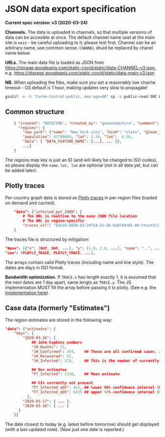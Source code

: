 # JSON data export specification

**Current spec version: v3 (2020-03-24)**

**Channels.** The data is uploaded in channels, so that multiple versions of data can be accesible at once.
The default channel name uset at the main site is `main` - be careful uploading to it; please test first. Channel can be an arbitrary name, use common sense. `CHANNEL` shuld be replaced by chanel name below.

**URLs.** The main data file is loaded as JSON from https://stoage.googleapis.com/static-covid/static/data-CHANNEL-v3.json, e.g. https://storage.googleapis.com/static-covid/static/data-main-v3.json

**NB.** When uploading the files, make sure you set a reasonably low chache timeout - GS default is 1 hour, making updates very slow to propagate!

```sh
gsutil -m -h "Cache-Control:public, max-age=60" cp -a public-read SRC DST
```

## Common structure

```json
    { "created": "DATETIME", "created_by": "gavento@chiru", "comment": "optional",
      "regions": {
        "new york": {"name": "New York city", "kind": "state", "gleam_id": 34,
        "population": 82790000, "lat": 2.34, "lon": -4.56,
        "data": { "DATA_FEATURE_NAME": {...}, ... }},
        ...}
    }
```

The regions map key is just an ID (and will likely be changed to ISO codes), so please display the `name`. `lat, lon` are optional (not in all data yet, but can be added later).

## Plotly traces

Per-country graph data is stored as [Plotly traces](https://plotly.com/javascript/reference/#scatter) in per-region files (loaded on demand and cached).

```json
    "data": {"infected_per_1000": {
        # The URL is realtive to the main JSON file location
        # The URL is region-specific
        "traces_url": "batch-2020-03-24T14-21-26.610749+01-00-ttest5/lines-traces-albania.json"
    }
```

The traces file is structured by mitigation:

```json
"None": [{"x": [DAY, DAY, ...], "y": [1.0, 2.0, ...], "name": "..", ...}, PLOTLY_TRACE, ...],
"Low": [PLOTLY_TRACE, PLOTLY_TRACE, ...],
```

The arrays contain valid Plotly traces (including name and line style). The dates are days in ISO format.

**Bandwidth optimization.** If `TRACE.x` has length exactly 1, it is assumed that the next
dates are 1 day apart, same lengts as `TRACE.y`.
The JS implementation MUST fill the array before passing it to plotly.
(See e.g. the [implementation here](https://github.com/epidemics/covid/blob/46d721178fa91a65722b6337794119fff52e47e6/src/server/static/js/lines.js#L182)).

## Case data (formerly "Estimates")

The region estimates are stored in the following way:

```json
"data": {"estimates": {
    "days": {
        "2020-03-16": {
            ## John hopkins numbers
            "JH_Deaths": 21,
            "JH_Confirmed": 354,    ## These are all confirmed cases, including dead and recovered
            "JH_Recovered": 63,
            "JH_Infected": 270,     ## This is the number of currently infected

            ## Our estimates
            "FT_Infected": 2138,    ## Mean estimate

            ## CIs currently not present
            "FT_Infected_q05": 453, ## lower 90% confidence interval (0.05 quantile)
            "FT_Infected_q95": 6435 ## upper 90% confidence interval (0.95 quantile)
          },
        "2020-03-17": { ... },
        "2020-03-18": { ... }
      }
    }}
```

The date closest to today (e.g. latest before tomorrow) should get displayed (with a last-updated note). (Now just one date is reported.)

